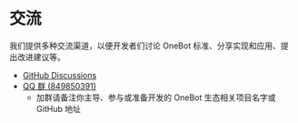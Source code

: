 # 交流

我们提供多种交流渠道，以便开发者们讨论 OneBot 标准、分享实现和应用、提出改进建议等。

- [GitHub Discussions](https://jump.onebot.dev/discuss)
- [QQ 群 (849850391)](https://jump.onebot.dev/qq)
    - 加群请备注你主导、参与或准备开发的 OneBot 生态相关项目名字或 GitHub 地址
